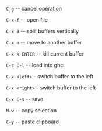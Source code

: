 
`C-g` -- cancel operation

`C-x-f` -- open file

`C-x 3` -- split buffers vertically

`C-x o` -- move to another buffer

`C-x k ENTER` -- kill current buffer

`C-c C-l` -- load into ghci

`C-x <left>` - switch buffer to the left

`C-x <right>` - switch buffer to the left

`C-x C-s` -- save


`M-w` -- copy selection

`C-y` -- paste clipboard


